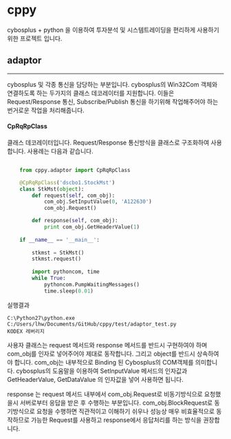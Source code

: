 cppy
====

cybosplus + python 을 이용하여 투자분석 및 시스템트레이딩을
편리하게 사용하기 위한 프로젝트 입니다.

## adaptor
-----

cybosplus 및 각종 통신을 담당하는 부분입니다.
cybosplus의 Win32Com 객체와 연결하도록 하는 두가지의 클래스 데코레이터를 지원합니다.
이들은 Request/Response 통신, Subscribe/Publish 통신을 하기위해 작업해주어야 하는
번거로운 작업을 처리해줍니다.

#### CpRqRpClass

클래스 데코레이터입니다. Request/Response 통신방식을 
클래스로 구조화하여 사용합니다. 사용례는 다음과 같습니다.

```python

    from cppy.adaptor import CpRqRpClass

    @CpRqRpClass('dscbo1.StockMst')
    class StkMst(object):
        def request(self, com_obj):
            com_obj.SetInputValue(0, 'A122630')
            com_obj.Request()

        def response(self, com_obj):
            print com_obj.GetHeaderValue(1)
    
    if __name__ == '__main__':
    
        stkmst = StkMst()
        stkmst.request()
    
        import pythoncom, time
        while True:
            pythoncom.PumpWaitingMessages()
            time.sleep(0.01)
```
        
실행결과

    C:\Python27\python.exe C:/Users/lhw/Documents/GitHub/cppy/test/adaptor_test.py
    KODEX 레버리지
    

사용자 클래스는 request 메서드와 response 메서드를 반드시 구현하여야 하며 com_obj를 인자로
넣어주어야 제대로 동작합니다. 그리고 object를 반드시 상속하여야 합니다. 
com_obj는 내부적으로 Binding 된 Cybosplus의 COM객체를 의미합니다. 
cybosplus의 도움말을 이용하여 SetInputValue 메서드의 인자값과 GetHeaderValue, GetDataValue 의 인자값을 넣어
사용하면 됩니다.

response 는 request 메서드 내부에서 com_obj.Request로 비동기방식으로 요청했을시 서버로부터 응답을 받은 후 수행하는 부분입니다.
com_obj.BlockRequest로 동기방식으로 요청을 수행하면 직관적이고 이해하기 쉬우나 성능상 매우 비효율적으로 동작하므로 
가능한 Request를 사용하고 response에서 응답처리를 하는 방식을 권장합니다.